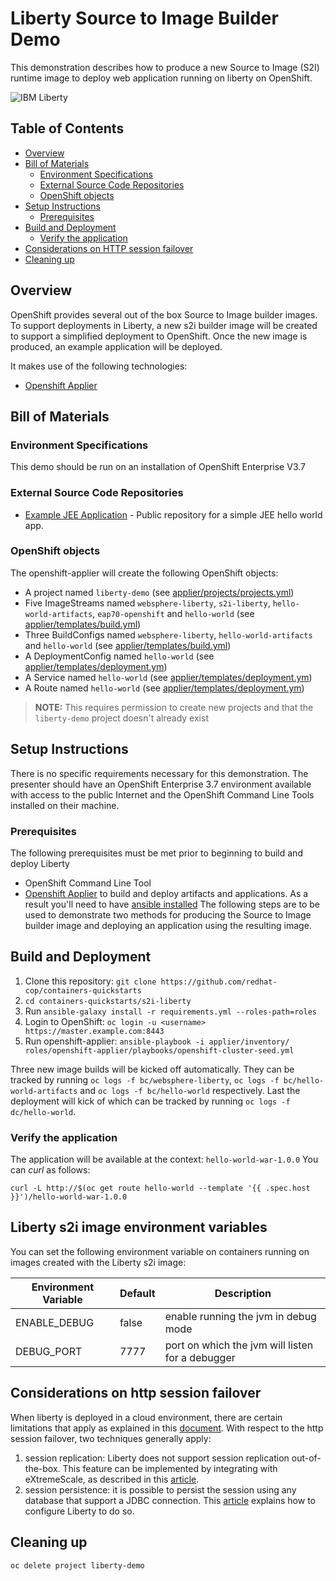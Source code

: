 # Liberty Source to Image Builder Demo

This demonstration describes how to produce a new Source to Image (S2I) runtime image to deploy web application running on liberty on OpenShift.

![IBM Liberty](https://browser-call.wasdev.developer.ibm.com/assets/liberty_logo_transp.png "IBM Liberty")

## Table of Contents

* [Overview](#overview)
* [Bill of Materials](#bill-of-materials)
  * [Environment Specifications](#environment-specifications)
  * [External Source Code Repositories](#external-source-code-repositories)
  * [OpenShift objects](#openshift-objects)
* [Setup Instructions](#setup-instructions)
  * [Prerequisites](#prerequisites)
* [Build and Deployment](#build-and-deployment)
  * [Verify the application](#verify-the-application)
* [Considerations on HTTP session failover](#considerations-on-http-session-failover)
* [Cleaning up](#cleaning-up)


## Overview

OpenShift provides several out of the box Source to Image builder images. To support deployments in Liberty, a new s2i builder image will be created to support a simplified deployment to OpenShift. Once the new image is produced, an example application will be deployed.

It makes use of the following technologies:

* [Openshift Applier](https://github.com/redhat-cop/openshift-applier)

## Bill of Materials

### Environment Specifications

This demo should be run on an installation of OpenShift Enterprise V3.7

### External Source Code Repositories

* [Example JEE Application](https://github.com/efsavage/hello-world-war) -  Public repository for a simple JEE hello world app.

### OpenShift objects

The openshift-applier will create the following OpenShift objects:
* A project named `liberty-demo` (see [applier/projects/projects.yml](applier/projects/projects.yml))
* Five ImageStreams named `websphere-liberty`, `s2i-liberty`, `hello-world-artifacts`, `eap70-openshift` and `hello-world` (see [applier/templates/build.yml](applier/templates/build.yml))
* Three BuildConfigs named `websphere-liberty`, `hello-world-artifacts` and `hello-world` (see [applier/templates/build.yml](applier/templates/build.yml))
* A DeploymentConfig named `hello-world` (see [applier/templates/deployment.ym](applier/templates/deployment.yml))
* A Service named `hello-world` (see [applier/templates/deployment.ym](applier/templates/deployment.yml))
* A Route named `hello-world` (see [applier/templates/deployment.ym](applier/templates/deployment.yml))

>**NOTE:** This requires permission to create new projects and that the `liberty-demo` project doesn't already exist

## Setup Instructions

There is no specific requirements necessary for this demonstration. The presenter should have an OpenShift Enterprise 3.7 environment available with access to the public Internet and the OpenShift Command Line Tools installed on their machine.

### Prerequisites

The following prerequisites must be met prior to beginning to build and deploy Liberty

* OpenShift Command Line Tool
* [Openshift Applier](https://github.com/redhat-cop/openshift-applier) to build and deploy artifacts and applications. As a result you'll need to have [ansible installed](http://docs.ansible.com/ansible/latest/intro_installation.html)
The following steps are to be used to demonstrate two methods for producing the Source to Image builder image and deploying an application using the resulting image.

## Build and Deployment

1. Clone this repository: `git clone https://github.com/redhat-cop/containers-quickstarts`
2. `cd containers-quickstarts/s2i-liberty`
3. Run `ansible-galaxy install -r requirements.yml --roles-path=roles`
4. Login to OpenShift: `oc login -u <username> https://master.example.com:8443`
5. Run openshift-applier: `ansible-playbook -i applier/inventory/ roles/openshift-applier/playbooks/openshift-cluster-seed.yml`

Three new image builds will be kicked off automatically. They can be tracked by running `oc logs -f bc/websphere-liberty`, `oc logs -f bc/hello-world-artifacts` and `oc logs -f bc/hello-world` respectively.
Last the deployment will kick of which can be tracked by running `oc logs -f dc/hello-world`.

### Verify the application

The application will be available at the context: `hello-world-war-1.0.0`
You can *curl* as follows:
```
curl -L http://$(oc get route hello-world --template '{{ .spec.host }}')/hello-world-war-1.0.0
```

## Liberty s2i image environment variables

You can set the following environment variable on containers running on images created with the Liberty s2i image:

| Environment Variable | Default | Description |
|----------------------|---------|-------------|
| ENABLE_DEBUG         | false   | enable running the jvm in debug mode |
| DEBUG_PORT           | 7777    | port on which the jvm will listen for a debugger |


## Considerations on http session failover

When liberty is deployed in a cloud environment, there are certain limitations that apply as explained in this [document](http://www.ibm.com/support/knowledgecenter/en/SSD28V_8.5.5/com.ibm.websphere.wlp.core.doc/ae/cwlp_paas_restrict.html).
With respect to the http session failover, two techniques generally apply:

1. session replication: Liberty does not support session replication out-of-the-box. This feature can be implemented by integrating with eXtremeScale, as described in this [article](http://www.ibm.com/support/knowledgecenter/SSTVLU_8.6.0/com.ibm.websphere.extremescale.doc/cxshttpsession.html?view=embed).  
2. session persistence: it is possible to persist the session using any database that support a JDBC connection. This [article](http://www.ibm.com/support/knowledgecenter/en/SSD28V_8.5.5/com.ibm.websphere.base.doc/ae/tprs_cnfp.html) explains how to configure Liberty to do so.

## Cleaning up
```
oc delete project liberty-demo
```

